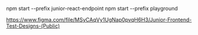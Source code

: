 
npm start --prefix junior-react-endpoint
npm start --prefix playground

https://www.figma.com/file/MSyCAqVy1UgNap0pvqH6H3/Junior-Frontend-Test-Designs-(Public)